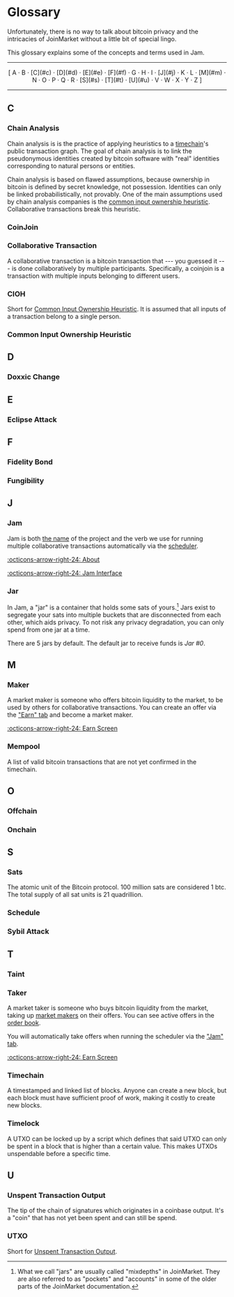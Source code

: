 # Glossary

Unfortunately, there is no way to talk about bitcoin privacy and the intricacies
of JoinMarket without a little bit of special lingo.

This glossary explains some of the concepts and terms used in Jam.

---

<center>
[
A ·
B ·
[C](#c) ·
[D](#d) ·
[E](#e) ·
[F](#f) ·
G ·
H ·
I ·
[J](#j) ·
K ·
L ·
[M](#m) ·
N ·
O ·
P ·
Q ·
R ·
[S](#s) ·
[T](#t) ·
[U](#u) ·
V ·
W ·
X ·
Y ·
Z
]
</center>

---



## C
### Chain Analysis

Chain analysis is is the practice of applying heuristics to a
[timechain](#timechain)'s public transaction graph. The goal of chain analysis
is to link the pseudonymous identities created by bitcoin software with "real"
identities corresponding to natural persons or entities.

Chain analysis is based on flawed assumptions, because ownership in bitcoin is
defined by secret knowledge, not possession. Identities can only be linked
probabilistically, not provably. One of the main assumptions used by chain
analysis companies is the [common input ownership
heuristic](#common-input-ownership-heuristic). Collaborative transactions break
this heuristic.

### CoinJoin
### Collaborative Transaction

A collaborative transaction is a bitcoin transaction that --- you guessed it ---
is done collaboratively by multiple participants. Specifically, a coinjoin is a 
transaction with multiple inputs belonging to different users.

### CIOH

Short for [Common Input Ownership Heuristic](#common-input-ownership-heuristic).
It is assumed that all inputs of a transaction belong to a single person.

### Common Input Ownership Heuristic
## D
### Doxxic Change
## E
### Eclipse Attack
## F
### Fidelity Bond
### Fungibility
## J
### Jam

Jam is both [the name][name] of the project and the verb we use for running multiple
collaborative transactions automatically via the [scheduler](#schedule).

[:octicons-arrow-right-24: About][name]

[:octicons-arrow-right-24: Jam Interface][i/jam]

[name]: about.md
[i/jam]: interface/02-jam.md
### Jar

In Jam, a "jar" is a container that holds some sats of yours.[^mixdepths] Jars
exist to segregate your sats into multiple buckets that are disconnected from
each other, which aids privacy. To not risk any privacy degradation, you can
only spend from one jar at a time.

There are 5 jars by default. The default jar to receive funds is *Jar #0*.

[^mixdepths]: What we call "jars" are usually called "mixdepths" in JoinMarket. They are also referred to as "pockets" and "accounts" in some of the older parts of the JoinMarket documentation.

## M
### Maker

A market maker is someone who offers bitcoin liquidity to the market, to be used by
others for collaborative transactions. You can create an offer via the ["Earn"
tab][i/earn] and become a market maker.

[:octicons-arrow-right-24: Earn Screen][i/earn]

[i/earn]: interface/03-earn.md


### Mempool
A list of valid bitcoin transactions that are not yet confirmed in the timechain.
## O
### Offchain
### Onchain
## S
### Sats
The atomic unit of the Bitcoin protocol. 100 million sats are considered 1 btc. 
The total supply of all sat units is 21 quadrillion.
### Schedule
### Sybil Attack
## T
### Taint
### Taker
A market taker is someone who buys bitcoin liquidity from the market, taking up
[market makers](#maker) on their offers. You can see active offers in the [order book][orderbook].

You will automatically take offers when running the scheduler via the ["Jam"
tab][i/earn].

[:octicons-arrow-right-24: Earn Screen][i/earn]

[i/earn]: interface/02-jam.md
[orderbook]: market/orderbook.md

### Timechain
A timestamped and linked list of blocks. Anyone can create a new block, but each block must have 
sufficient proof of work, making it costly to create new blocks.
### Timelock
A UTXO can be locked up by a script which defines that said UTXO can only be spent in a block that 
is higher than a certain value. This makes UTXOs unspendable before a specific time.
## U
### Unspent Transaction Output
The tip of the chain of signatures which originates in a coinbase output. It's a "coin" that
has not yet been spent and can still be spend.
### UTXO
Short for [Unspent Transaction Output](#unspent-transaction-output).
